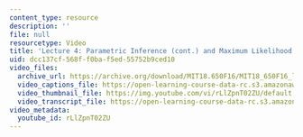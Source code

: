 ```yaml
---
content_type: resource
description: ''
file: null
resourcetype: Video
title: 'Lecture 4: Parametric Inference (cont.) and Maximum Likelihood Estimation'
uid: dcc137cf-568f-f0ba-f5ed-55752b9ced10
video_files:
  archive_url: https://archive.org/download/MIT18.650F16/MIT18_650F16_lec04_300k.mp4
  video_captions_file: https://open-learning-course-data-rc.s3.amazonaws.com/18-650-statistics-for-applications-fall-2016/f53d61d7c6c25c70b7c9331c084db148_rLlZpnT02ZU.vtt
  video_thumbnail_file: https://img.youtube.com/vi/rLlZpnT02ZU/default.jpg
  video_transcript_file: https://open-learning-course-data-rc.s3.amazonaws.com/18-650-statistics-for-applications-fall-2016/c4ea10c2bd797d21f8f4c5d61a8523f2_rLlZpnT02ZU.pdf
video_metadata:
  youtube_id: rLlZpnT02ZU
---
```

